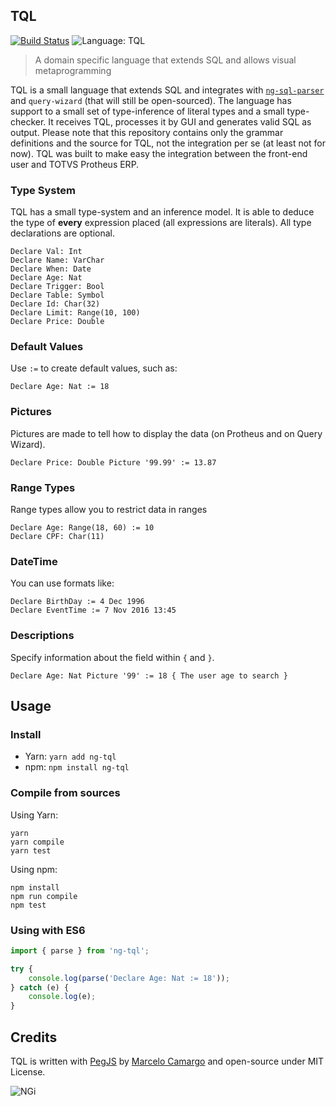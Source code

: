 ## TQL

[![Build Status](https://travis-ci.org/nginformatica/ng-tql.svg?branch=master)](https://travis-ci.org/nginformatica/ng-tql)
![Language: TQL](https://img.shields.io/badge/language-tql-blue.svg?style=flat)

> A domain specific language that extends SQL and allows visual metaprogramming

TQL is a small language that extends SQL and integrates with [`ng-sql-parser`](https://github.com/nginformatica/ng-sql-parser) and `query-wizard` (that will still be open-sourced). The language has support to a small set of type-inference of literal types and a small type-checker. It receives TQL, processes it by GUI and generates valid SQL as output. Please note that this repository contains only the grammar definitions and the source for TQL, not the integration per se (at least not for now). TQL was built to make easy the integration between the front-end user and TOTVS Protheus ERP.

### Type System

TQL has a small type-system and an inference model. It is able to deduce the type of **every** expression placed (all expressions are literals). All type declarations are optional.

```cobol
Declare Val: Int
Declare Name: VarChar
Declare When: Date
Declare Age: Nat
Declare Trigger: Bool
Declare Table: Symbol
Declare Id: Char(32)
Declare Limit: Range(10, 100)
Declare Price: Double
```

### Default Values

Use `:=` to create default values, such as:

```cobol
Declare Age: Nat := 18
```

### Pictures

Pictures are made to tell how to display the data (on Protheus and on Query Wizard).

```cobol
Declare Price: Double Picture '99.99' := 13.87
```

### Range Types

Range types allow you to restrict data in ranges

```cobol
Declare Age: Range(18, 60) := 10
Declare CPF: Char(11)
```

### DateTime

You can use formats like:

```cobol
Declare BirthDay := 4 Dec 1996
Declare EventTime := 7 Nov 2016 13:45
```

### Descriptions

Specify information about the field within `{` and `}`.

```cobol
Declare Age: Nat Picture '99' := 18 { The user age to search }
```

## Usage

### Install

- Yarn: `yarn add ng-tql`
- npm: `npm install ng-tql`

### Compile from sources

Using Yarn:

```shell
yarn
yarn compile
yarn test
```

Using npm:

```shell
npm install
npm run compile
npm test
```

### Using with ES6

```javascript
import { parse } from 'ng-tql';

try {
    console.log(parse('Declare Age: Nat := 18'));
} catch (e) {
    console.log(e);
}
```

## Credits

TQL is written with [PegJS](http://pegjs.org/) by [Marcelo Camargo](https://github.com/haskellcamargo) and open-source under MIT License.

![NGi](https://avatars1.githubusercontent.com/u/21263692?v=3&s=200)
